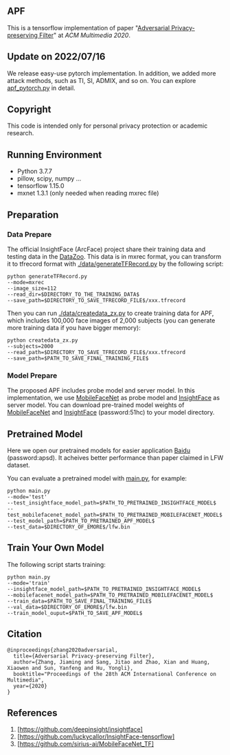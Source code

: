 ## APF

This is a tensorflow implementation of paper "[Adversarial Privacy-preserving Filter](https://arxiv.org/abs/2007.12861)" at  *ACM Multimedia 2020*.

## Update on 2022/07/16

We release easy-use pytorch implementation.
In addition, we added more attack methods, such as TI, SI, ADMIX, and so on.
You can explore [apf_pytorch.py](https://github.com/adversarial-for-goodness/APF/blob/master/apf_pytorch.py) in detail.

## Copyright

This code is intended only for personal privacy protection or academic research. 

## Running Environment

- Python 3.7.7 
- pillow, scipy, numpy ...
- tensorflow 1.15.0
- mxnet 1.3.1 (only needed when reading mxrec file)

## Preparation

### Data Prepare

The official InsightFace (ArcFace) project share their training data and testing data in the [DataZoo](https://github.com/deepinsight/insightface/wiki/Dataset-Zoo). This data is in mxrec format, you can transform it to tfrecord format with [./data/generateTFRecord.py](https://github.com/adversarial-for-goodness/APF/blob/master/data/generateTFRecord.py) by the following script:

```
python generateTFRecord.py 
--mode=mxrec
--image_size=112
--read_dir=$DIRECTORY_TO_THE_TRAINING_DATA$
--save_path=$DIRECTORY_TO_SAVE_TFRECORD_FILE$/xxx.tfrecord
```

Then you can run [./data/createdata_zx.py](https://github.com/adversarial-for-goodness/APF/blob/master/data/createdata_zx.py) to create training data for APF, which includes 100,000 face images of 2,000 subjects (you can generate more training data if you have bigger memory):

```
python createdata_zx.py
--subjects=2000
--read_path=$DIRECTORY_TO_SAVE_TFRECORD_FILE$/xxx.tfrecord
--save_path=$PATH_TO_SAVE_FINAL_TRAINING_FILE$
```

### Model Prepare

The proposed APF includes probe model and server model. In this implementation, we use [MobileFaceNet](https://github.com/sirius-ai/MobileFaceNet_TF) as probe model and [InsightFace](https://github.com/luckycallor/InsightFace-tensorflow) as server model. You can download pre-trained model weights of [MobileFaceNet](https://github.com/sirius-ai/MobileFaceNet_TF/tree/master/arch/pretrained_model/) and [InsightFace](https://pan.baidu.com/s/1p-O-uJGANawMDB41XWd2UQ) (password:51hc) to your model directory. 

## Pretrained Model

Here we open our pretrained models for easier application [Baidu](https://pan.baidu.com/s/1k0gbfSehA2HSLbSvtztBaA) (password:apsd).
It acheives better performance than paper claimed in LFW dataset.

You can evaluate a pretrained model with [main.py](https://github.com/adversarial-for-goodness/APF/blob/master/main.py), for example:

```
python main.py 
--mode='test' 
--test_insightface_model_path=$PATH_TO_PRETRAINED_INSIGHTFACE_MODEL$
--test_mobilefacenet_model_path=$PATH_TO_PRETRAINED_MOBILEFACENET_MODEL$
--test_model_path=$PATH_TO_PRETRAINED_APF_MODEL$
--test_data=$DIRECTORY_OF_EMORE$/lfw.bin
```


## Train Your Own Model

The following script starts training:

```
python main.py 
--mode='train' 
--insightface_model_path=$PATH_TO_PRETRAINED_INSIGHTFACE_MODEL$
--mobilefacenet_model_path=$PATH_TO_PRETRAINED_MOBILEFACENET_MODEL$
--train_data=$PATH_TO_SAVE_FINAL_TRAINING_FILE$
--val_data=$DIRECTORY_OF_EMORE$/lfw.bin
--train_model_ouput=$PATH_TO_SAVE_APF_MODEL$
```


## Citation
```
@inproceedings{zhang2020adversarial,
  title={Adversarial Privacy-preserving Filter},
  author={Zhang, Jiaming and Sang, Jitao and Zhao, Xian and Huang, Xiaowen and Sun, Yanfeng and Hu, Yongli},
  booktitle="Proceedings of the 28th ACM International Conference on Multimedia",
  year={2020}
}
```

## References

1. [https://github.com/deepinsight/insightface]
2. [https://github.com/luckycallor/InsightFace-tensorflow]
3. [https://github.com/sirius-ai/MobileFaceNet_TF]
